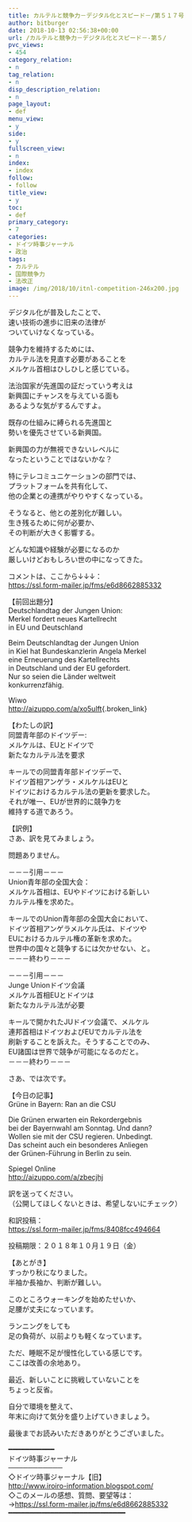 ```yaml
---
title: カルテルと競争力－デジタル化とスピード－/第５１７号
author: bitburger
date: 2018-10-13 02:56:38+00:00
url: /カルテルと競争力－デジタル化とスピード－-第５/
pvc_views:
- 454
category_relation:
- n
tag_relation:
- n
disp_description_relation:
- n
page_layout:
- def
menu_view:
- y
side:
- y
fullscreen_view:
- n
index:
- index
follow:
- follow
title_view:
- y
toc:
- def
primary_category:
- 7
categories:
- ドイツ時事ジャーナル
- 政治
tags:
- カルテル
- 国際競争力
- 法改正
image: /img/2018/10/itnl-competition-246x200.jpg
---
```

デジタル化が普及したことで、  
速い技術の進歩に旧来の法律が  
ついていけなくなっている。  
  
競争力を維持するためには、  
カルテル法を見直す必要があることを  
メルケル首相はひしひしと感じている。

法治国家が先進国の証だっていう考えは  
新興国にチャンスを与えている面も  
あるような気がするんですよ。  
  
既存の仕組みに縛られる先進国と  
勢いを優先させている新興国。  
  
新興国の力が無視できないレベルに  
なったということではないかな？

特にテレコミュニケーションの部門では、  
プラットフォームを共有化して、  
他の企業との連携がやりやすくなっている。  
  
そうなると、他との差別化が難しい。  
生き残るために何が必要か、  
その判断が大きく影響する。  
  
どんな知識や経験が必要になるのか  
厳しいけどおもしろい世の中になってきた。

コメントは、ここから↓↓↓：  
<https://ssl.form-mailer.jp/fms/e6d8662885332>

【前回出題分】  
Deutschlandtag der Jungen Union:  
Merkel fordert neues Kartellrecht  
in EU und Deutschland  
  
Beim Deutschlandtag der Jungen Union  
in Kiel hat Bundeskanzlerin Angela Merkel  
eine Erneuerung des Kartellrechts  
in Deutschland und der EU gefordert.  
Nur so seien die Länder weltweit  
konkurrenzfähig.  
  
Wiwo  
<http://aizuppo.com/a/xo5ulft>{.broken_link}

【わたしの訳】  
同盟青年部のドイツデー:  
メルケルは、EUとドイツで  
新たなカルテル法を要求  
  
キールでの同盟青年部ドイツデーで、  
ドイツ首相アンゲラ・メルケルはEUと  
ドイツにおけるカルテル法の更新を要求した。  
それが唯一、EUが世界的に競争力を  
維持する道であろう。

【訳例】  
さあ、訳を見てみましょう。  
  
問題ありません。

－－－引用－－－  
Union青年部の全国大会：  
メルケル首相は、EUやドイツにおける新しい  
カルテル権を求めた。  
  
キールでのUnion青年部の全国大会において、  
ドイツ首相アンゲラメルケル氏は、ドイツや  
EUにおけるカルテル権の革新を求めた。  
世界中の国々と競争するには欠かせない、と。  
－－－終わり－－－

－－－引用－－－  
Junge Unionドイツ会議  
メルケル首相EUとドイツは  
新たなカルテル法が必要  
  
キールで開かれたJUドイツ会議で、メルケル  
連邦首相はドイツおよびEUでカルテル法を  
刷新することを訴えた。そうすることでのみ、  
EU諸国は世界で競争が可能になるのだと。  
－－－終わり－－－

さあ、では次です。  
  
【今日の記事】  
Grüne in Bayern: Ran an die CSU  
  
Die Grünen erwarten ein Rekordergebnis  
bei der Bayernwahl am Sonntag. Und dann?  
Wollen sie mit der CSU regieren. Unbedingt.  
Das scheint auch ein besonderes Anliegen  
der Grünen-Führung in Berlin zu sein.  
  
Spiegel Online  
<http://aizuppo.com/a/zbecjhj>

訳を送ってください。  
（公開してほしくないときは、希望しないにチェック）  
  
和訳投稿：  
 <https://ssl.form-mailer.jp/fms/8408fcc494664>  
  
投稿期限：２０１８年１０月１９日（金）

【あとがき】  
すっかり秋になりました。  
半袖か長袖か、判断が難しい。  
  
このところウォーキングを始めたせいか、  
足腰が丈夫になっています。  
  
ランニングをしても  
足の負荷が、以前よりも軽くなっています。  
  
ただ、睡眠不足が慢性化している感じです。  
ここは改善の余地あり。  
  
最近、新しいことに挑戦していないことを  
ちょっと反省。  
  
自分で環境を整えて、  
年末に向けて気分を盛り上げていきましょう。  
  
最後までお読みいただきありがとうございました。

━━━━━━━━━━━  
ドイツ時事ジャーナル  
───────────  
◇ドイツ時事ジャーナル【旧】  
<http://www.iroiro-information.blogspot.com/>  
◇このメールの感想、質問、要望等は：  
-><https://ssl.form-mailer.jp/fms/e6d8662885332>  
━━━━━━━━━━━━━━━━━━━━━━━━━━━━